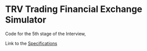 # TRV Trading Financial Exchange Simulator

Code for the 5th stage of the Interview,

Link to the [Specifications](https://docs.google.com/document/d/1so334aBZvYhD8SfzmH2Mu32h5P5qckoCDL2aikrtEi8/edit?usp=sharing)
